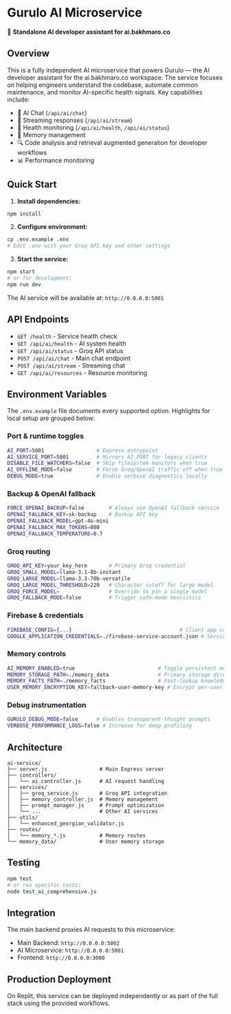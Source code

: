 
# Gurulo AI Microservice

🤖 **Standalone AI developer assistant for ai.bakhmaro.co**

## Overview

This is a fully independent AI microservice that powers Gurulo — the AI developer assistant for the ai.bakhmaro.co workspace. The service focuses on helping engineers understand the codebase, automate common maintenance, and monitor AI-specific health signals. Key capabilities include:

- 💬 AI Chat (`/api/ai/chat`)
- 🌊 Streaming responses (`/api/ai/stream`)
- 🏥 Health monitoring (`/api/ai/health`, `/api/ai/status`)
- 🧠 Memory management
- 🔍 Code analysis and retrieval augmented generation for developer workflows
- 📊 Performance monitoring

## Quick Start

1. **Install dependencies:**
```bash
npm install
```

2. **Configure environment:**
```bash
cp .env.example .env
# Edit .env with your Groq API key and other settings
```

3. **Start the service:**
```bash
npm start
# or for development:
npm run dev
```

The AI service will be available at: `http://0.0.0.0:5001`

## API Endpoints

- `GET /health` - Service health check
- `GET /api/ai/health` - AI system health
- `GET /api/ai/status` - Groq API status
- `POST /api/ai/chat` - Main chat endpoint
- `POST /api/ai/stream` - Streaming chat
- `GET /api/ai/resources` - Resource monitoring

## Environment Variables

The `.env.example` file documents every supported option. Highlights for local setup are grouped below:

### Port & runtime toggles

```bash
AI_PORT=5001                 # Express entrypoint
AI_SERVICE_PORT=5001         # Mirrors AI_PORT for legacy clients
DISABLE_FILE_WATCHERS=false  # Skip filesystem monitors when true
AI_OFFLINE_MODE=false        # Force Groq/OpenAI traffic off when true
DEBUG_MODE=true              # Enable verbose diagnostics locally
```

### Backup & OpenAI fallback

```bash
FORCE_OPENAI_BACKUP=false        # Always use OpenAI fallback service
OPENAI_FALLBACK_KEY=sk-backup    # Backup API key
OPENAI_FALLBACK_MODEL=gpt-4o-mini
OPENAI_FALLBACK_MAX_TOKENS=800
OPENAI_FALLBACK_TEMPERATURE=0.7
```

### Groq routing

```bash
GROQ_API_KEY=your_key_here       # Primary Groq credential
GROQ_SMALL_MODEL=llama-3.1-8b-instant
GROQ_LARGE_MODEL=llama-3.3-70b-versatile
GROQ_LARGE_MODEL_THRESHOLD=220   # Character cutoff for large model
GROQ_FORCE_MODEL=                # Override to pin a single model
GROQ_FALLBACK_MODE=false         # Trigger safe-mode heuristics
```

### Firebase & credentials

```bash
FIREBASE_CONFIG={...}                                   # Client app config JSON
GOOGLE_APPLICATION_CREDENTIALS=./firebase-service-account.json # Service account path
```

### Memory controls

```bash
AI_MEMORY_ENABLED=true                           # Toggle persistent memory
MEMORY_STORAGE_PATH=./memory_data                # Primary storage directory
MEMORY_FACTS_PATH=./memory_facts                 # Fast-lookup knowledge base
USER_MEMORY_ENCRYPTION_KEY=fallback-user-memory-key # Encrypt per-user payloads
```

### Debug instrumentation

```bash
GURULO_DEBUG_MODE=false      # Enables transparent-thought prompts
VERBOSE_PERFORMANCE_LOGS=false # Increase for deep profiling
```

## Architecture

```
ai-service/
├── server.js                 # Main Express server
├── controllers/
│   └── ai_controller.js      # AI request handling
├── services/
│   ├── groq_service.js       # Groq API integration
│   ├── memory_controller.js  # Memory management
│   ├── prompt_manager.js     # Prompt optimization
│   └── ...                   # Other AI services
├── utils/
│   └── enhanced_georgian_validator.js
├── routes/
│   └── memory_*.js           # Memory routes
└── memory_data/              # User memory storage
```

## Testing

```bash
npm test
# or run specific tests:
node test_ai_comprehensive.js
```

## Integration

The main backend proxies AI requests to this microservice:
- Main Backend: `http://0.0.0.0:5002`
- AI Microservice: `http://0.0.0.0:5001`
- Frontend: `http://0.0.0.0:3000`

## Production Deployment

On Replit, this service can be deployed independently or as part of the full stack using the provided workflows.
